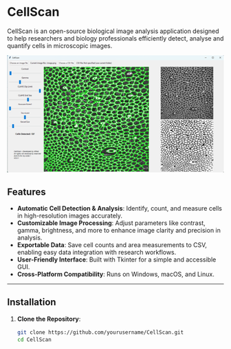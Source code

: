 # CellScan
CellScan is an open-source biological image analysis application designed to help researchers and biology professionals efficiently detect, analyse and quantify cells in microscopic images.

![cellscan](image/image.png "cellscan")

## Features

- **Automatic Cell Detection & Analysis**: Identify, count, and measure cells in high-resolution images accurately.
- **Customizable Image Processing**: Adjust parameters like contrast, gamma, brightness, and more to enhance image clarity and precision in analysis.
- **Exportable Data**: Save cell counts and area measurements to CSV, enabling easy data integration with research workflows.
- **User-Friendly Interface**: Built with Tkinter for a simple and accessible GUI.
- **Cross-Platform Compatibility**: Runs on Windows, macOS, and Linux.

---

## Installation

1. **Clone the Repository**:
   ```bash
   git clone https://github.com/yourusername/CellScan.git
   cd CellScan
